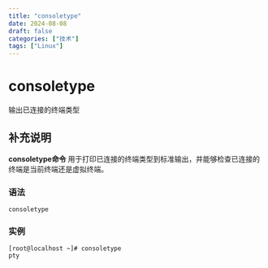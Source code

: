 ```yaml
---
title: "consoletype"
date: 2024-08-08
draft: false
categories: ["技术"]
tags: ["Linux"]
---
```

consoletype
===

输出已连接的终端类型

## 补充说明

**consoletype命令** 用于打印已连接的终端类型到标准输出，并能够检查已连接的终端是当前终端还是虚拟终端。

###  语法

```shell
consoletype
```

###  实例

```shell
[root@localhost ~]# consoletype
pty
```


